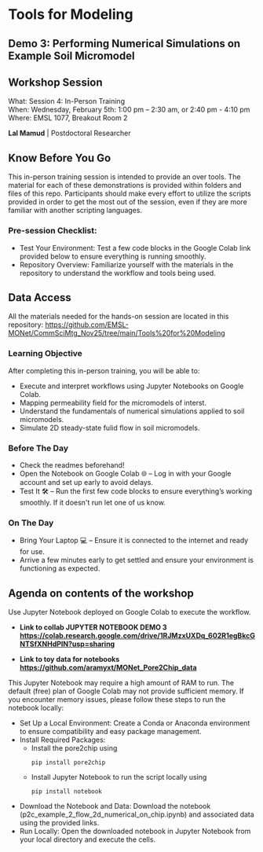 # Tools for Modeling
## Demo 3: Performing Numerical Simulations on Example Soil Micromodel
## Workshop Session
What: Session 4: In-Person Training   <br>
When: Wednesday, February 5th: 1:00 pm – 2:30 am, or  2:40 pm - 4:10 pm <br>
Where:  EMSL 1077, Breakout Room 2

**Lal Mamud** | Postdoctoral Researcher   <br>

## Know Before You Go
This in-person training session is intended to provide an over tools. The material for each of these demonstrations is provided within folders and files of this repo. Participants should make every effort to utilize the scripts provided in order to get the most out of the session, even if they are more familiar with another scripting languages.
### Pre-session Checklist:
- Test Your Environment: Test a few code blocks in the Google Colab link provided below to ensure everything is running smoothly.
- Repository Overview: Familiarize yourself with the materials in the repository to understand the workflow and tools being used.

## Data Access
All the materials needed for the hands-on session are located in this repository: https://github.com/EMSL-MONet/CommSciMtg_Nov25/tree/main/Tools%20for%20Modeling

### Learning Objective
After completing this in-person training, you will be able to:
- Execute and interpret workflows using Jupyter Notebooks on Google Colab.
- Mapping permeability field for the micromodels of interst.
- Understand the fundamentals of numerical simulations applied to soil micromodels.
- Simulate 2D steady-state fulid flow in soil micromodels.

### Before The Day
- Check the readmes beforehand!
- Open the Notebook on Google Colab 🌐 – Log in with your Google account and set up early to avoid delays.
- Test It 🛠️ – Run the first few code blocks to ensure everything’s working smoothly. If it doesn't run let one of us know. 

### On The Day
- Bring Your Laptop 💻 – Ensure it is connected to the internet and ready for use.
- Arrive a few minutes early to get settled and ensure your environment is functioning as expected.

## Agenda on contents of the workshop
Use Jupyter Notebook deployed on Google Colab to execute the workflow.  
  - **Link to collab JUPYTER NOTEBOOK DEMO 3 https://colab.research.google.com/drive/1RJMzxUXDq_602R1egBkcGNTSfXNHdPIN?usp=sharing**
  
  - **Link to toy data for notebooks https://github.com/aramyxt/MONet_Pore2Chip_data**

This Jupyter Notebook may require a high amount of RAM to run. The default (free) plan of Google Colab may not provide sufficient memory. 
If you encounter memory issues, please follow these steps to run the notebook locally:
- Set Up a Local Environment: Create a Conda or Anaconda environment to ensure compatibility and easy package management.
- Install Required Packages:
  - Install the pore2chip using
      ```
      pip install pore2chip
      ```
  - Install Jupyter Notebook to run the script locally using
      ```
      pip install notebook
      ```
- Download the Notebook and Data: Download the notebook (p2c_example_2_flow_2d_numerical_on_chip.ipynb) and associated data using the provided links.
- Run Locally: Open the downloaded notebook in Jupyter Notebook from your local directory and execute the cells.
